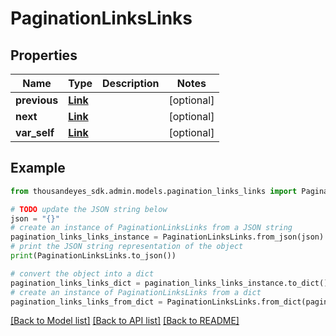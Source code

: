 # PaginationLinksLinks


## Properties

Name | Type | Description | Notes
------------ | ------------- | ------------- | -------------
**previous** | [**Link**](Link.md) |  | [optional] 
**next** | [**Link**](Link.md) |  | [optional] 
**var_self** | [**Link**](Link.md) |  | [optional] 

## Example

```python
from thousandeyes_sdk.admin.models.pagination_links_links import PaginationLinksLinks

# TODO update the JSON string below
json = "{}"
# create an instance of PaginationLinksLinks from a JSON string
pagination_links_links_instance = PaginationLinksLinks.from_json(json)
# print the JSON string representation of the object
print(PaginationLinksLinks.to_json())

# convert the object into a dict
pagination_links_links_dict = pagination_links_links_instance.to_dict()
# create an instance of PaginationLinksLinks from a dict
pagination_links_links_from_dict = PaginationLinksLinks.from_dict(pagination_links_links_dict)
```
[[Back to Model list]](../README.md#documentation-for-models) [[Back to API list]](../README.md#documentation-for-api-endpoints) [[Back to README]](../README.md)


